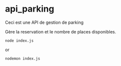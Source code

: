 # api_parking

Ceci est une API de gestion de parking

Gère la reservation et le nombre de places disponibles.

```nodejs
node index.js
```
or
```nodejs
nodemon index.js
```
